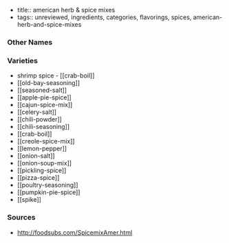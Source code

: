 - title:: american herb & spice mixes
- tags:: unreviewed, ingredients, categories, flavorings, spices, american-herb-and-spice-mixes


### Other Names


### Varieties

* shrimp spice - [[crab-boil]]
* [[old-bay-seasoning]]
* [[seasoned-salt]]
* [[apple-pie-spice]]
* [[cajun-spice-mix]]
* [[celery-salt]]
* [[chili-powder]]
* [[chili-seasoning]]
* [[crab-boil]]
* [[creole-spice-mix]]
* [[lemon-pepper]]
* [[onion-salt]]
* [[onion-soup-mix]]
* [[pickling-spice]]
* [[pizza-spice]]
* [[poultry-seasoning]]
* [[pumpkin-pie-spice]]
* [[spike]]

### Sources
* http://foodsubs.com/SpicemixAmer.html
